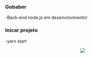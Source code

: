 ### Gobaber 
-Back-end node.js em desenvolvimento!

### Inicar projeto
-yarn start

<p align="center">
  <img src="bobaber.PNG"/>
</p>



